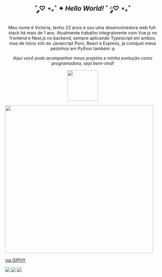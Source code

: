   <h2 align="center"> ˚ ༘♡ ⋆｡˚ ✦ <i>Hello World!</i> ˚ ༘♡ ⋆｡˚ </h2>

<p align="center">Meu nome é Victoria, tenho 22 anos e sou uma desenvolvedora web full-stack há mais de 1 ano. Atualmente trabalho integralmente com Vue.js no frontend e Nest.js no backend, sempre aplicando Typescript em ambos, mas de início vim do Javascript Puro, React e Express, já coloquei meus pézinhos em Python também :p</p>
<p align="center"><i>Aqui você pode acompanhar meus projetos e minha evolução como programadora, seja bem-vind!</i></p>
<p align="center"><img src="https://pryrotech.github.io/projects.gif" width="100"/></p>

<img src="https://giphy.com/embed/YTtqB2j5EN7IA" width="480" height="480" frameBorder="0" class="giphy-embed" allowFullScreen></img><p><a href="https://giphy.com/gifs/thread-edition-hyper-YTtqB2j5EN7IA">via GIPHY</a></p>

[<img align="left" src="https://img.shields.io/badge/LinkedIn-0077B5?style=for-the-badge&logo=linkedin&logoColor=white" />](https://www.linkedin.com/in/victoriavianx/)
[<img align="left" src="https://img.shields.io/badge/Gmail-D14836?style=for-the-badge&logo=gmail&logoColor=white" />](mailto:victoriavianx@gmail.com)
[<img align="left" src="https://img.shields.io/badge/Instagram-E4405F?style=for-the-badge&logo=instagram&logoColor=white" />](https://www.instagram.com/ipsaluna/)
###
